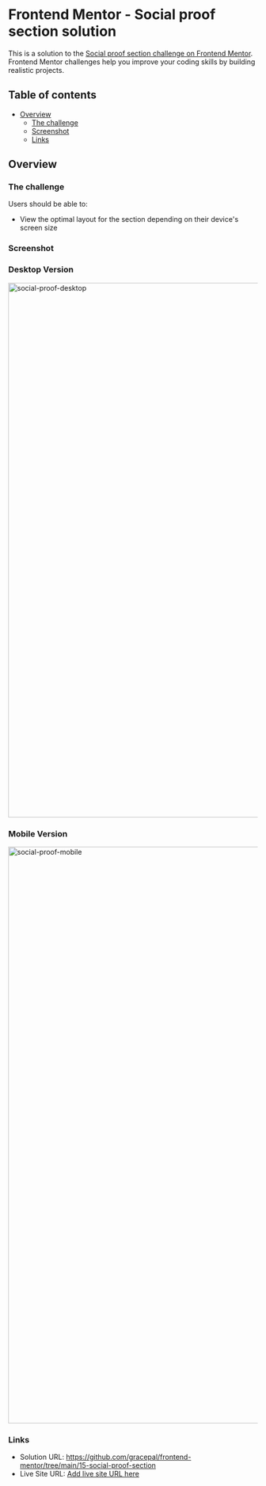 # Frontend Mentor - Social proof section solution

This is a solution to the [Social proof section challenge on Frontend Mentor](https://www.frontendmentor.io/challenges/social-proof-section-6e0qTv_bA). Frontend Mentor challenges help you improve your coding skills by building realistic projects.

## Table of contents

- [Overview](#overview)
  - [The challenge](#the-challenge)
  - [Screenshot](#screenshot)
  - [Links](#links)

## Overview

### The challenge

Users should be able to:

- View the optimal layout for the section depending on their device's screen size

### Screenshot

### Desktop Version

<img width="1080" alt="social-proof-desktop" src="https://github.com/gracepal/frontend-mentor/assets/131278381/afba41e0-bc0a-4889-977e-d1a26641f999">

### Mobile Version

<img width="1165" alt="social-proof-mobile" src="https://github.com/gracepal/frontend-mentor/assets/131278381/2ce95845-b6f9-4d99-b6a7-fd4df80eef13">

### Links

- Solution URL: https://github.com/gracepal/frontend-mentor/tree/main/15-social-proof-section
- Live Site URL: [Add live site URL here](https://your-live-site-url.com)
